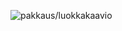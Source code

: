![pakkaus/luokkakaavio](/home/koskiron/Pictures/yliopisto/PaassalaskuHarjoitusLuokkaPakkausKaavio.jpg)
